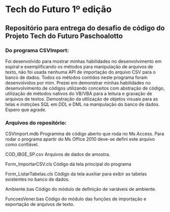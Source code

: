 # Tech do Futuro 1º edição
## Repositório para entrega do desafio de código do Projeto Tech do Futuro Paschoalotto

### Do programa CSVImport:
  Foi desenvolvido para mostrar minhas habilidades no desenvolvimento em espiral e exemplificando os métodos para manipulação de arquivos de texto, não foi usada nenhuma API de importação do arquivo CSV para o banco de dados.
  Todos os métodos contidos neste programa foram desenvolvidos por mim.
  Prezei em demonstrar minhas habilidades no desenvolvimento de códigos utilizando conceitos com abstração de código, utilização de métodos nativos do VB/VBA para a leitura e gravação de arquivos de textos. Demostração da utilização de objetos visuais para as telas e instrções SQL em DDL e DML na manipulação do banco de dados.
  Espero que agrade.

### Arquivos do repositório:

CSVImport.mdb
  Programma de código aberto que roda no Ms Access.
  Para rodar o programa apartir do Ms Office 2010 deve-se defini este arquivo como confiável.

COD_IBGE_SP.csv
  Arquivos de dados de amostra.

Form_ImportarCSV.cls
  Código da tela principal do programa

Form_ListarTabelas.cls
  Código da tela auxiliar para exibir as tabelas existentes no banco de dados.

Ambiente.bas
  Código do módulo de definição de variáveis de ambiente.

FuncoesVener.bas
  Código do módulo das funções de importação e exportação de arquivos de texto.

